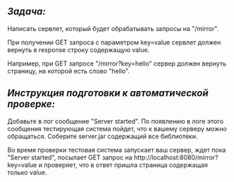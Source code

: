 **_Задача:_**
---
Написать сервлет, который будет обрабатывать запросы на "/mirror".

При получении GET запроса с параметром key=value сервлет должен вернуть в response строку содержащую value.

Например, при GET запросе "/mirror?key=hello" сервер должен вернуть страницу, на которой есть слово "hello".


**_Инструкция подготовки к автоматической проверке:_**
---
Добавьте в лог сообщение "Server started". По появлению в логе этого сообщения тестирующая система пойдет, что к вашему серверу можно обращаться.
Соберите server.jar содержащий все библиотеки.

Во время проверки тестовая система запускает ваш сервер, ждет пока "Server started", посылает GET запрос на
http://localhost:8080/mirror?key=value
и проверяет, что в ответ пришла страница содержащая только
value.
